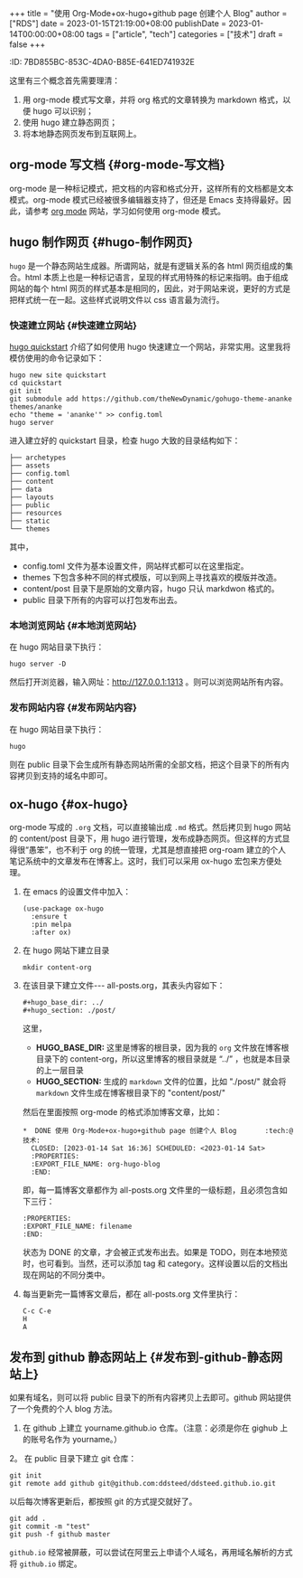 +++
title = "使用 Org-Mode+ox-hugo+github page 创建个人 Blog"
author = ["RDS"]
date = 2023-01-15T21:19:00+08:00
publishDate = 2023-01-14T00:00:00+08:00
tags = ["article", "tech"]
categories = ["技术"]
draft = false
+++

:ID:       7BD855BC-853C-4DA0-B85E-641ED741932E

这里有三个概念首先需要理清：

1.  用 org-mode 模式写文章，并将 org 格式的文章转换为 markdown 格式，以便 hugo 可以识别；
2.  使用 hugo 建立静态网页；
3.  将本地静态网页发布到互联网上。


## org-mode 写文档 {#org-mode-写文档}

org-mode 是一种标记模式，把文档的内容和格式分开，这样所有的文档都是文本模式。org-mode 模式已经被很多编辑器支持了，但还是 Emacs 支持得最好。因此，请参考 [org mode](https://orgmode.org) 网站，学习如何使用 org-mode 模式。


## hugo 制作网页 {#hugo-制作网页}

`hugo` 是一个静态网站生成器。所谓网站，就是有逻辑关系的各 html 网页组成的集合。html 本质上也是一种标记语言，呈现的样式用特殊的标记来指明。由于组成网站的每个 html 网页的样式基本是相同的，因此，对于网站来说，更好的方式是把样式统一在一起。这些样式说明文件以 css 语言最为流行。


### 快速建立网站 {#快速建立网站}

[hugo quickstart](https://gohugo.io/getting-started/quick-start/) 介绍了如何使用 hugo 快速建立一个网站，非常实用。这里我将模仿使用的命令记录如下：

```shell
hugo new site quickstart
cd quickstart
git init
git submodule add https://github.com/theNewDynamic/gohugo-theme-ananke themes/ananke
echo "theme = 'ananke'" >> config.toml
hugo server
```

进入建立好的 quickstart 目录，检查 hugo 大致的目录结构如下：

```text
├── archetypes
├── assets
├── config.toml
├── content
├── data
├── layouts
├── public
├── resources
├── static
└── themes
```

其中，

-   config.toml 文件为基本设置文件，网站样式都可以在这里指定。
-   themes 下包含多种不同的样式模版，可以到网上寻找喜欢的模版并改造。
-   content/post 目录下是原始的文章内容，hugo 只认 markdwon 格式的。
-   public 目录下所有的内容可以打包发布出去。


### 本地浏览网站 {#本地浏览网站}

在 hugo 网站目录下执行：

```shell
hugo server -D
```

然后打开浏览器，输入网址：<http://127.0.0.1:1313> 。则可以浏览网站所有内容。


### 发布网站内容 {#发布网站内容}

在 hugo 网站目录下执行：

```shell
hugo
```

则在 public 目录下会生成所有静态网站所需的全部文档，把这个目录下的所有内容拷贝到支持的域名中即可。


## ox-hugo {#ox-hugo}

org-mode 写成的 `.org` 文档，可以直接输出成 `.md` 格式。然后拷贝到 hugo 网站的 content/post 目录下，用 hugo 进行管理，发布成静态网页。但这样的方式显得很“愚笨”，也不利于 org 的统一管理，尤其是想直接把 org-roam 建立的个人笔记系统中的文章发布在博客上。这时，我们可以采用 ox-hugo 宏包来方便处理。

1.  在 emacs 的设置文件中加入：
    ```emacs-lisp
    (use-package ox-hugo
      :ensure t
      :pin melpa
      :after ox)
    ```

2.  在 hugo 网站下建立目录
    ```shell
    mkdir content-org
    ```

3.  在该目录下建立文件--- all-posts.org，其表头内容如下：
    ```text
    #+hugo_base_dir: ../
    #+hugo_section: ./post/
    ```
    这里，

    -   **HUGO_BASE_DIR:** 这里是博客的根目录，因为我的 `org` 文件放在博客根目录下的 content-org，所以这里博客的根目录就是 “../” ，也就是本目录的上一层目录
    -   **HUGO_SECTION:** 生成的 `markdown` 文件的位置，比如 "./post/" 就会将 `markdown` 文件生成在博客根目录下的 "content/post/"

    然后在里面按照 org-mode 的格式添加博客文章，比如：
    ```text
    ​*  DONE 使用 Org-Mode+ox-hugo+github page 创建个人 Blog       :tech:@技术:
      CLOSED: [2023-01-14 Sat 16:36] SCHEDULED: <2023-01-14 Sat>
      :PROPERTIES:
      :EXPORT_FILE_NAME: org-hugo-blog
      :END:
    ```
    即，每一篇博客文章都作为 all-posts.org 文件里的一级标题，且必须包含如下三行：
    ```text
    :PROPERTIES:
    :EXPORT_FILE_NAME: filename
    :END:
    ```
    状态为 DONE 的文章，才会被正式发布出去。如果是 TODO，则在本地预览时，也可看到。当然，还可以添加 tag 和 category。这样设置以后的文档出现在网站的不同分类中。

4.  每当更新完一篇博客文章后，都在 all-posts.org 文件里执行：
    ```emacs-lisp
    C-c C-e
    H
    A
    ```


## 发布到 github 静态网站上 {#发布到-github-静态网站上}

如果有域名，则可以将 public 目录下的所有内容拷贝上去即可。github 网站提供了一个免费的个人 blog 方法。

1.  在 github 上建立 yourname.github.io 仓库。（注意：必须是你在 gighub 上的账号名作为 yourname。）

2。 在 public 目录下建立 git 仓库：

```shell
git init
git remote add github git@github.com:ddsteed/ddsteed.github.io.git
```

以后每次博客更新后，都按照 git 的方式提交就好了。

```shell
git add .
git commit -m "test"
git push -f github master
```

`github.io` 经常被屏蔽，可以尝试在阿里云上申请个人域名，再用域名解析的方式将 `github.io` 绑定。